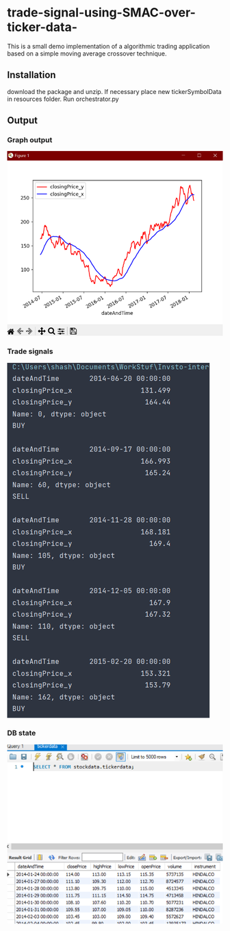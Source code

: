 # trade-signal-using-SMAC-over-ticker-data-
This is a small demo implementation of a algorithmic trading application based on a simple moving average crossover technique.

## Installation
download the package and unzip. If necessary place new tickerSymbolData in resources folder. Run orchestrator.py

## Output
### Graph output<br>
![image of graph with short window size 5 and long window size 100](https://github.com/Shashank-Handa/trade-signal-using-SMAC-over-ticker-data-/blob/master/output1.PNG)<br>
### Trade signals<br>
![image of trade signal outputs to console](https://github.com/Shashank-Handa/trade-signal-using-SMAC-over-ticker-data-/blob/master/output2.PNG)<br>
### DB state<br>
![image of database state](https://github.com/Shashank-Handa/trade-signal-using-SMAC-over-ticker-data-/blob/master/output3.PNG)<br>
